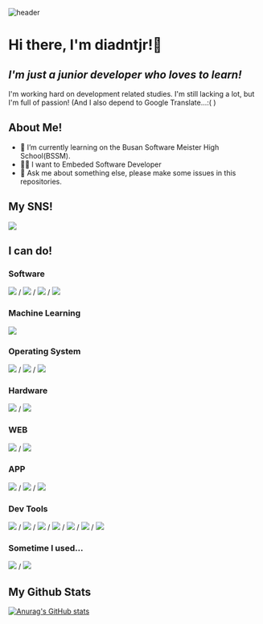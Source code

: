 ![header](https://capsule-render.vercel.app/api?type=waving&color=gradient&height=300&section=header&text=Dev_diadntjr&fontSize=75)

# Hi there, I'm diadntjr!👋
## _I'm just a junior developer who loves to learn!_

I'm working hard on development related studies. I'm still lacking a lot, but I'm full of passion!
(And I also depend to Google Translate...:(  )

## About Me!

- 🌱 I’m currently learning on the Busan Software Meister High School(BSSM).
- 👨‍💻 I want to Embeded Software Developer
- 💬 Ask me about something else, please make some issues in this repositories. 

## My SNS!
<a href="https://www.instagram.com/diaa_woo/" target="_blank"><img src="https://img.shields.io/badge/Instagram-E4405F?style=flat-square&logo=Instagram&logoColor=white"/></a> 

## I can do!

### Software
<a href="" target="_blank"><img src="https://img.shields.io/badge/-A8B9CC?style=flat-square&logo=C&logoColor=white"/></a> / <a href="" target="_blank"><img src="https://img.shields.io/badge/C++-00599C?style=flat-square&logo=c%2B%2B&logoColor=white"/></a> / <a href="" target="_blank"><img src="https://img.shields.io/badge/C%23-239120?style=flat-square&logo=C Sharp&logoColor=white"/></a> / <a href="" target="_blank"><img src="https://img.shields.io/badge/Python-ffd343?style=flat-square&logo=Python&logoColor=white"/></a>

### Machine Learning
<a href="" target="_blank"><img src="https://img.shields.io/badge/ScikitLearn-F7931E?style=flat-square&logo=scikit-learn&logoColor=white"/></a>

### Operating System
<a href="" target="_blank"><img src="https://img.shields.io/badge/Windows-0078D6?style=flat-square&logo=Windows&logoColor=white"/></a> / <a href="" target="_blank"><img src="https://img.shields.io/badge/CentOS(7)-262577?style=flat-square&logo=CentOS&logoColor=white"/></a> / <a href="" target="_blank"><img src="https://img.shields.io/badge/Ubuntu-E95420?style=flat-square&logo=Ubuntu&logoColor=white"/></a>

### Hardware
<a href="" target="_blank"><img src="https://img.shields.io/badge/Arduino-00979D?style=flat-square&logo=Arduino&logoColor=white"/></a> / <a href="" target="_blank"><img src="https://img.shields.io/badge/Raspberry_Pi-A22846?style=flat-square&logo=Raspberry Pi&logoColor=white"/></a> 

### WEB
<a href="" target="_blank"><img src="https://img.shields.io/badge/HTML-E34F26?style=flat-square&logo=HTML5&logoColor=white"/></a> / <a href="" target="_blank"><img src="https://img.shields.io/badge/CSS-1572B6?style=flat-square&logo=CSS3&logoColor=white"/></a>

### APP
<a href="" target="_blank"><img src="https://img.shields.io/badge/Flutter-02569B?style=flat-square&logo=Flutter&logoColor=white"/></a> / <a href="" target="_blank"><img src="https://img.shields.io/badge/Dart-0175C2?style=flat-square&logo=Dart&logoColor=white"/></a> / <a href="" target="_blank"><img src="https://img.shields.io/badge/Android-3DDC84?style=flat-square&logo=Android&logoColor=white"/></a>

### Dev Tools
<a href="" target="_blank"><img src="https://img.shields.io/badge/Visual Studio-5C2D91?style=flat-square&logo=Visual Studio&logoColor=white"/></a> / <a href="" target="_blank"><img src="https://img.shields.io/badge/Visual Studio Code-007ACC?style=flat-square&logo=Visual Studio Code&logoColor=white"/></a> / <a href="" target="_blank"><img src="https://img.shields.io/badge/Android_Studio-3DDC84?style=flat-square&logo=Android Studio&logoColor=white"/></a> / <a href="" target="_blank"><img src="https://img.shields.io/badge/PyCharm-000000?style=flat-square&logo=PyCharm&logoColor=white"/></a> / <a href="" target="_blank"><img src="https://img.shields.io/badge/Anaconda-44A833?style=flat-square&logo=Anaconda&logoColor=white"/></a> / <a href="" target="_blank"><img src="https://img.shields.io/badge/Jupyter-F37626?style=flat-square&logo=Jupyter&logoColor=white"/></a> / <a href="" target="_blank"><img src="https://img.shields.io/badge/VMware-607078?style=flat-square&logo=VMware&logoColor=white"/></a>

### Sometime I used...
<a href="" target="_blank"><img src="https://img.shields.io/badge/Ableton_Live-000000?style=flat-square&logo=Ableton Live&logoColor=white"/></a> / <a href="" target="_blank"><img src="https://img.shields.io/badge/Pioneer_DJ-1A1928?style=flat-square&logo=Pioneer DJ&logoColor=white"/></a>


## My Github Stats
[![Anurag's GitHub stats](https://github-readme-stats.vercel.app/api?username=diadntjr&show_icons=true&theme=radical)](https://github.com/anuraghazra/github-readme-stats)

